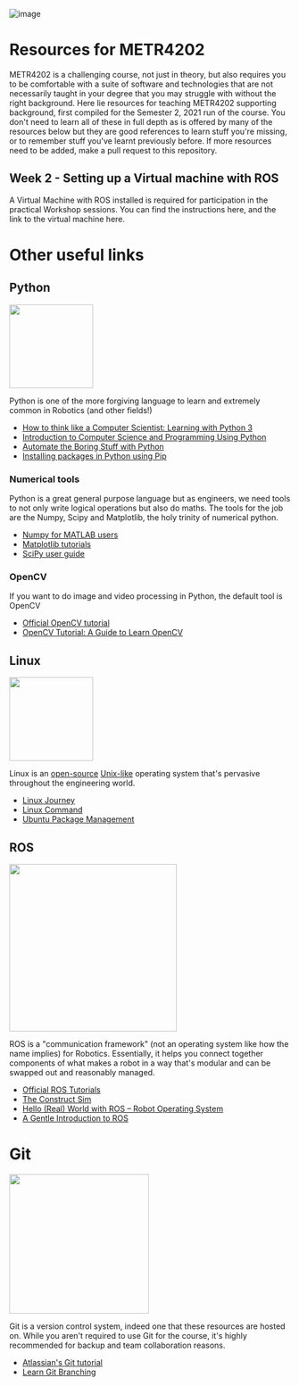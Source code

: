 ![image](https://metr4202.uqcloud.net/EyeCandy.gif)
# Resources for METR4202
METR4202 is a challenging course, not just in theory, but also requires you to be comfortable with a suite of software and technologies that are not necessarily taught in your degree that you may struggle with without the right background. Here lie resources for teaching METR4202 supporting background, first compiled for the Semester 2, 2021 run of the course. You don't need to learn all of these in full depth as is offered by many of the resources below but they are good references to learn stuff you're missing, or to remember stuff you've learnt previously before. If more resources need to be added, make a pull request to this repository. 

## Week 2  - Setting up a Virtual machine with ROS

A Virtual Machine with ROS installed is required for participation in the practical Workshop sessions. You can find the instructions here, and the link to the virtual machine here. 

# Other useful links
## Python
<img src=https://user-images.githubusercontent.com/28722943/126432640-44d3f99e-18a6-4aef-bead-ba5ce70d1334.png width="150">

Python is one of the more forgiving language to learn and extremely common in Robotics (and other fields!)
- [How to think like a Computer Scientist: Learning with Python 3](https://runestone.academy/runestone/books/published/thinkcspy/index.html)
- [Introduction to Computer Science and Programming Using Python](https://www.edx.org/course/introduction-to-computer-science-and-programming-7)
- [Automate the Boring Stuff with Python](https://automatetheboringstuff.com/)
- [Installing packages in Python using Pip](https://realpython.com/what-is-pip/) 
### Numerical tools
Python is a great general purpose language but as engineers, we need tools to not only write logical operations but also do maths. The tools for the job are the Numpy, Scipy and Matplotlib, the holy trinity of numerical python. 
- [Numpy for MATLAB users](https://numpy.org/doc/stable/user/numpy-for-matlab-users.html) 
- [Matplotlib tutorials](https://matplotlib.org/stable/tutorials/index.html)
- [SciPy user guide](https://docs.scipy.org/doc/scipy/reference/tutorial/)
### OpenCV
If you want to do image and video processing in Python, the default tool is OpenCV
- [Official OpenCV tutorial](https://docs.opencv.org/master/df/d65/tutorial_table_of_content_introduction.html)
- [OpenCV Tutorial: A Guide to Learn OpenCV](https://www.pyimagesearch.com/2018/07/19/opencv-tutorial-a-guide-to-learn-opencv/)

## Linux
<img src=https://user-images.githubusercontent.com/28722943/126432664-0f63a4ae-65c1-4264-bb6a-7df1bf9bedcf.png width="150">

Linux is an [open-source](https://opensource.com/resources/what-open-source) [Unix-like](https://en.wikipedia.org/wiki/Unix-like) operating system that's pervasive throughout the engineering world.
- [Linux Journey](https://linuxjourney.com/)
- [Linux Command](https://www.linuxcommand.org/)
- [Ubuntu Package Management](https://ubuntu.com/server/docs/package-management)

## ROS
<img src=https://user-images.githubusercontent.com/28722943/126434268-6792a5af-f175-4b0f-a6d4-e249edc87ae5.png width="300">

ROS is a "communication framework" (not an operating system like how the name implies) for Robotics. Essentially, it helps you connect together components of what makes a robot in a way that's modular and can be swapped out and reasonably managed. 
- [Official ROS Tutorials](http://wiki.ros.org/ROS/Tutorials)
- [The Construct Sim](https://www.theconstructsim.com/)
- [Hello (Real) World with ROS – Robot Operating System](https://www.edx.org/course/hello-real-world-with-ros-robot-operating-system)
- [A Gentle Introduction to ROS](https://www.cse.sc.edu/~jokane/agitr/)

# Git
<img src=https://user-images.githubusercontent.com/28722943/126888723-e08fd55f-32a0-4758-ba10-2efa97c13a18.png width="250">

Git is a version control system, indeed one that these resources are hosted on. While you aren't required to use Git for the course, it's highly recommended for backup and team collaboration reasons. 
- [Atlassian's Git tutorial](https://www.atlassian.com/git/tutorials/setting-up-a-repository)
- [Learn Git Branching](https://learngitbranching.js.org/) 
